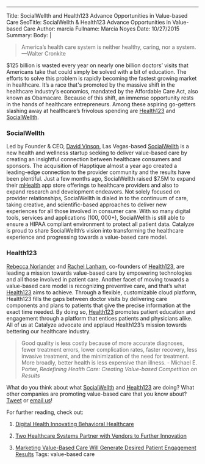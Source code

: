 ---
Title: SocialWellth and Health123 Advance Opportunities in Value-based Care
SeoTitle: SocialWellth & Health123 Advance Opportunities in Value-based Care
Author: marcia
Fullname: Marcia Noyes
Date: 10/27/2015
Summary: 
Body: |
> America’s health care system is neither healthy, caring, nor a system.
> —Walter Cronkite

$125 billion is wasted every year on nearly one billion doctors’ visits that Americans take that could simply be solved with a bit of education. The efforts to solve this problem is rapidly becoming the fastest growing market in healthcare. It’s a race that's promoted by the massive shift in the healthcare industry’s economics, mandated by the Affordable Care Act, also known as Obamacare. Because of this shift, an immense opportunity rests in the hands of healthcare entrepreneurs. Among these aspiring go-getters slashing away at healthcare’s frivolous spending are [Health123](http://www.health123.com/) and [SocialWellth](http://socialwellth.com/). 

### SocialWellth

Led by Founder & CEO, [David Vinson](http://socialwellth.com/company/leadership-team/), Las Vegas-based [SocialWellth](http://socialwellth.com/) is a new health and wellness startup seeking to deliver value-based care by creating an insightful connection between healthcare consumers and sponsors.  The acquisition of Happtique almost a year ago created a leading-edge connection to the provider community and the results have been plentiful. Just a few months ago, SocialWellth raised $7.5M to expand their [mHealth](https://catalyze.io/solutions/mhealth) app store offerings to healthcare providers and also to expand research and development endeavors. Not solely focused on provider relationships, SocialWellth is dialed in to the continuum of care, taking creative, and scientific-based approaches to deliver new experiences for all those involved in consumer care. With so many digital tools, services and applications (100, 000+), SocialWellth is still able to ensure a HIPAA compliant environment to protect all patient data. Catalyze is proud to share SocialWellth’s vision into transforming the healthcare experience and progressing towards a value-based care model. 

### Health123

[Rebecca Norlander](https://www.linkedin.com/in/rebeccanorlander) and [Rachel Lanham](https://www.linkedin.com/in/lanhamrachel), co-founders of [Health123](http://www.health123.com/), are leading a mission towards value-based care by empowering technologies and all those involved in patient care. Another facet of moving towards a value-based care model is recognizing preventive care, and that’s what [Health123](http://www.health123.com/) aims to achieve. Through a flexible, customizable cloud platform, Health123 fills the gaps between doctor visits by delivering care components and plans to patients that give the precise information at the exact time needed. By doing so, [Health123](http://www.health123.com/) promotes patient education and engagement through a platform that entices patients and physicians alike. All of us at Catalyze advocate and applaud Health123’s mission towards bettering our healthcare industry.

> Good quality is less costly because of more accurate diagnoses, fewer treatment errors, lower complication rates, faster recovery, less invasive treatment, and the minimization of the need for treatment. More broadly, better health is less expensive than illness. - Michael E. Porter, *Redefining Health Care: Creating Value-based Competition on Results*

What do you think about what [SocialWellth](http://socialwellth.com/) and [Health123](http://www.health123.com/) are doing? What other companies are promoting value-based care that you know about? [Tweet](https://twitter.com/catalyzeio) or [email us](hello@catalyze.io)!

For further reading, check out:

1. [Digital Health Innovating Behavioral Healthcare](https://catalyze.io/blog/digital-health-innovating-behavioral-healthcare)

2. [Two Healthcare Systems Partner with Vendors to Further Innovation](https://catalyze.io/blog/two-healthcare-systems-partner-with-vendors-to-further-innovation)

3. [Marketing Value-Based Care Will Generate Desired Patient Engagement Results](https://catalyze.io/blog/marketing-value-based-care-will-generate-desired-patient-engagement-results)
Tags: value-based care